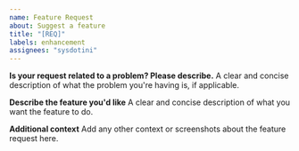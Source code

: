 ```yaml
---
name: Feature Request
about: Suggest a feature
title: "[REQ]"
labels: enhancement
assignees: "sysdotini"
---
```


**Is your request related to a problem? Please describe.**
A clear and concise description of what the problem you're having is, if applicable.

**Describe the feature you'd like**
A clear and concise description of what you want the feature to do.

**Additional context**
Add any other context or screenshots about the feature request here.
